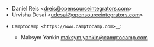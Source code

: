 - Daniel Reis \<<dreis@opensourceintegrators.com>\>
- Urvisha Desai \<<udesai@opensourceintegrators.com>\>
* `Camptocamp <https://www.camptocamp.com>`__:

  * Maksym Yankin <maksym.yankin@camptocamp.com>

